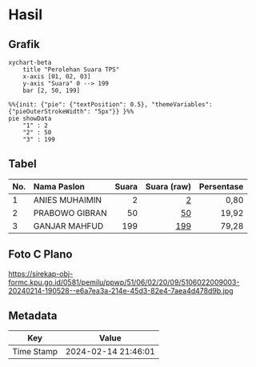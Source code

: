 # Hasil

## Grafik

```mermaid
xychart-beta
    title "Perolehan Suara TPS"
    x-axis [01, 02, 03]
    y-axis "Suara" 0 --> 199
    bar [2, 50, 199]
```

```mermaid
%%{init: {"pie": {"textPosition": 0.5}, "themeVariables": {"pieOuterStrokeWidth": "5px"}} }%%
pie showData
    "1" : 2
    "2" : 50
    "3" : 199
```

## Tabel

| No. | Nama Paslon    | Suara | Suara (raw) | Persentase |
|:--- |:-------------- | -----:| -----------:| ----------:|
| 1   | ANIES MUHAIMIN | 2     | [2][p-1]    | 0,80       |
| 2   | PRABOWO GIBRAN | 50    | [50][p-2]   | 19,92      |
| 3   | GANJAR MAHFUD  | 199   | [199][p-3]  | 79,28      |


[p-1]: https://github.com/gigit-pemilu/pemilu-2024-51-bali/blob/main/pilpres/hitung-suara/sub/51-bali/sub/06-bangli/sub/02-bangli/sub/2009-landih/sub/003-tps/sub/paslon-1.txt
[p-2]: https://github.com/gigit-pemilu/pemilu-2024-51-bali/blob/main/pilpres/hitung-suara/sub/51-bali/sub/06-bangli/sub/02-bangli/sub/2009-landih/sub/003-tps/sub/paslon-2.txt
[p-3]: https://github.com/gigit-pemilu/pemilu-2024-51-bali/blob/main/pilpres/hitung-suara/sub/51-bali/sub/06-bangli/sub/02-bangli/sub/2009-landih/sub/003-tps/sub/paslon-3.txt

## Foto C Plano

https://sirekap-obj-formc.kpu.go.id/0581/pemilu/ppwp/51/06/02/20/09/5106022009003-20240214-190528--e6a7ea3a-214e-45d3-82e4-7aea4d478d9b.jpg


## Metadata

| Key        | Value               |
| ---------- | ------------------- |
| Time Stamp | 2024-02-14 21:46:01 |



